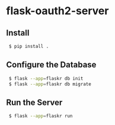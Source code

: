 # flask-oauth2-server

## Install

```bash
 $ pip install .
```

## Configure the Database

```bash
 $ flask --app=flaskr db init
 $ flask --app=flaskr db migrate
```

## Run the Server

```bash
 $ flask --app=flaskr run
```
